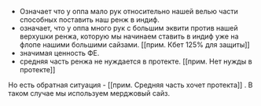 - Означает что у оппа мало рук относительно нашей велью части способных поставить наш ренж в индиф.
- означает, что у оппа много рук с большим эквити против нашей верхушки ренжа, которую мы начинаем ставить в индиф уже на флопе нашими большими сайзами. [[прим. Кбет 125% для защиты]]
- значимая ценность ФЕ.
- средняя часть ренжа не нуждается в протекте. [[прим. Нет нужды в протекте]]

Но есть обратная ситуация - [[прим. Средняя часть хочет протекта]] . В таком случае мы используем мерджовый сайз.

